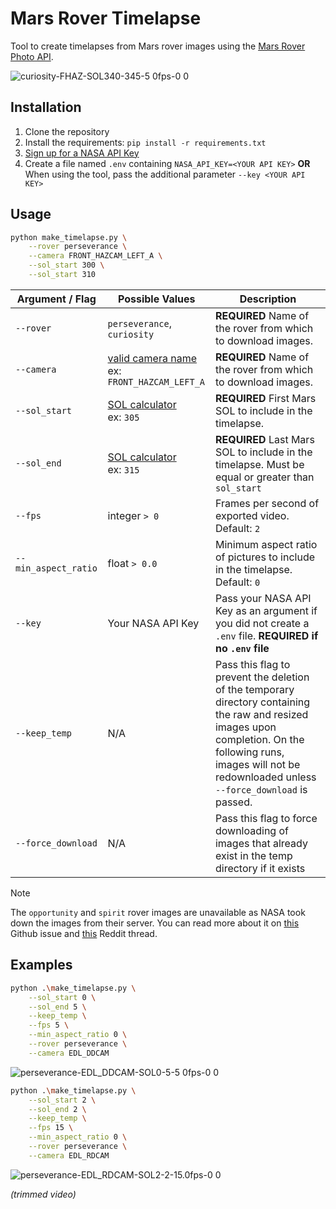 # Mars Rover Timelapse
Tool to create timelapses from Mars rover images using the [Mars Rover Photo API](https://github.com/corincerami/mars-photo-api).

![curiosity-FHAZ-SOL340-345-5 0fps-0 0](https://github.com/user-attachments/assets/b2253532-dd05-438a-a6dc-c2845d4ea8ce)

## Installation

1. Clone the repository
2. Install the requirements: `pip install -r requirements.txt`
3. [Sign up for a NASA API Key](https://api.nasa.gov/)
4.
    Create a file named `.env` containing `NASA_API_KEY=<YOUR API KEY>`
    **OR**
    When using the tool, pass the additional parameter `--key <YOUR API KEY>`

## Usage

```sh
python make_timelapse.py \
    --rover perseverance \
    --camera FRONT_HAZCAM_LEFT_A \
    --sol_start 300 \
    --sol_start 310
```

| Argument / Flag | Possible Values   | Description      |
| ------------- | ------------- | ------------- |
| `--rover` | `perseverance`, `curiosity` | **REQUIRED**  Name of the rover from which to download images. |
| `--camera` | [valid camera name](https://github.com/corincerami/mars-photo-api?tab=readme-ov-file#cameras)<br/>ex: `FRONT_HAZCAM_LEFT_A` | **REQUIRED**  Name of the rover from which to download images. |
| `--sol_start` | [SOL calculator](https://solonmars.com/)<br/>ex: `305` | **REQUIRED**  First Mars SOL to include in the timelapse. |
| `--sol_end` | [SOL calculator](https://solonmars.com/)<br/>ex: `315` | **REQUIRED**  Last Mars SOL to include in the timelapse. Must be equal or greater than `sol_start` |
| `--fps` | integer `> 0` | Frames per second of exported video. Default: `2` |
| `--min_aspect_ratio` | float `> 0.0` | Minimum aspect ratio of pictures to include in the timelapse. Default: `0` |
| `--key` | Your NASA API Key | Pass your NASA API Key as an argument if you did not create a `.env` file. **REQUIRED if no `.env` file** |
| `--keep_temp` | N/A | Pass this flag to prevent the deletion of the temporary directory containing the raw and resized images upon completion. On the following runs, images will not be redownloaded unless `--force_download` is passed. |
| `--force_download` | N/A | Pass this flag to force downloading of images that already exist in the temp directory if it exists |



> [!NOTE]  
> The `opportunity` and `spirit` rover images are unavailable as NASA took down the images from their server. You can read more about it on [this](https://github.com/corincerami/mars-photo-api/issues/197) Github issue and [this](https://www.reddit.com/r/Mars/comments/1c7a4kd/due_to_the_website_change_i_can_no_longer_find/) Reddit thread.

## Examples

```bash
python .\make_timelapse.py \
    --sol_start 0 \
    --sol_end 5 \
    --keep_temp \
    --fps 5 \
    --min_aspect_ratio 0 \
    --rover perseverance \
    --camera EDL_DDCAM 
```
![perseverance-EDL_DDCAM-SOL0-5-5 0fps-0 0](https://github.com/user-attachments/assets/d76e8477-3299-4bac-850c-fc9e129da78a)

```bash
python .\make_timelapse.py \
    --sol_start 2 \
    --sol_end 2 \
    --keep_temp \
    --fps 15 \
    --min_aspect_ratio 0 \
    --rover perseverance \
    --camera EDL_RDCAM
```

![perseverance-EDL_RDCAM-SOL2-2-15.0fps-0 0](https://andreithuler.com/wp-content/uploads/perseverance-EDL_RDCAM-SOL2-2-15.0fps-0_TRIMMED_LIGHT.gif)

*(trimmed video)*